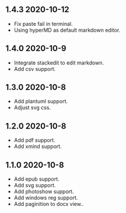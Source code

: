 ## 1.4.3 2020-10-12
- Fix paste fail in terminal.
- Using hyperMD as default markdown editor.

## 1.4.0 2020-10-9
- Integrate stackedit to edit markdown.
- Add csv support.

## 1.3.0 2020-10-8
- Add plantuml support.
- Adjust svg css.

## 1.2.0 2020-10-8
- Add pdf support.
- Add xmind support.

## 1.1.0 2020-10-8
- Add epub support.
- Add svg support.
- Add photoshow support.
- Add windows reg support.
- Add paginition to docx view..